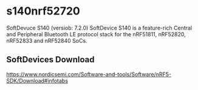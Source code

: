 # s140nrf52720
SoftDevuce S140 (versiob: 7.2.0)
SoftDevice S140 is a feature-rich Central and Peripheral Bluetooth LE protocol stack for the nRF51811, nRF52820, nRF52833 and nRF52840 SoCs.

## SoftDevices Download
https://www.nordicsemi.com/Software-and-tools/Software/nRF5-SDK/Download#infotabs

